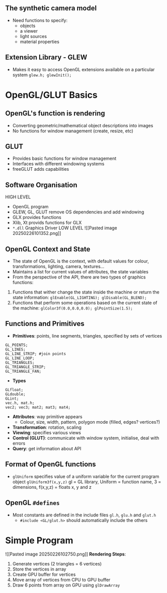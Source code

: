 ## The synthetic camera model
- Need functions to specify:
	- objects
	- a viewer
	- light sources
	- material properties

## Extension Library - GLEW
- Makes it easy to access OpenGL extensions available on a particular system
`glew.h; glewInit();`

# OpenGL/GLUT Basics
## OpenGL's function is rendering
- Converting geometric/mathematical object descriptions into images
- No functions for window management (create, resize, etc)
## GLUT
- Provides basic functions for window management
- Interfaces with different windowing systems
- freeGLUT adds capabilities
## Software Organisation
HIGH LEVEL
- OpenGL program
- GLEW, GL, GLUT remove OS dependencies and add windowing
- GLX provides functions
- Xlib, Xt provids functions for GLX
- `*.dll` Graphics Driver
LOW LEVEL
![[Pasted image 20250226101352.png]]
## OpenGL Context and State
- The state of OpenGL is the context, with default values for colour, transformations, lighting, camera, textures...
- Maintains a list for current values of attributes, the state variables
- From the perspective of the API, there are two types of graphics functions:
1. Functions that wither change the state inside the machine or return the state information: `glEnable(GL_LIGHTING); glDisable(GL_BLEND);`
2. Functions that perform some operations based on the current state of the machine: `glColor3f(0.0,0.0,0.0); glPointSize(1.5);`
## Functions and Primitives
- **Primitives**: points, line segments, triangles, specified by sets of vertices
```
GL_POINTS;
GL_LINES;
GL_LINE_STRIP; #join points
GL_LINE_LOOP;
GL_TRIANGLES;
GL_TRIANGLE_STRIP;
GL_TRIANGLE_FAN;
```
- **Types**
```
GLfloat;
GLdouble;
GLint;
vec.h, mat.h;
vec2; vec3; mat2; mat3; mat4;
```
- **Attributes**: way primitive appears
	- Colour, size, width, pattern, polygon mode (filled, edges? vertices?)
- **Transformation**: rotation, scaling
- **Viewing**: specifies various views
- **Control (GLUT)**: communicate with window system, initialise, deal with errors
- **Query**: get information about API
## Format of OpenGL functions
- `glUniform` specifies value of a uniform variable for the current program object
`glUniform3f(x,y,z)` 
gl = GL library, Uniform = function name, 3 = dimensions, f(x,y,z) = floats x, y and z
## OpenGL `#defines`
- Most constants are defined in the include files `gl.h`, `glu.h` and `glut.h`
	- `#include <GL/glut.h>` should automatically include the others

# Simple Program
![[Pasted image 20250226102750.png]]
**Rendering Steps**:
1. Generate vertices (2 triangles = 6 vertices)
2. Store the vertices in array
3. Create GPU buffer for vertices
4. Move array of vertices from CPU to GPU buffer
5. Draw 6 points from array on GPU using `glDrawArray`